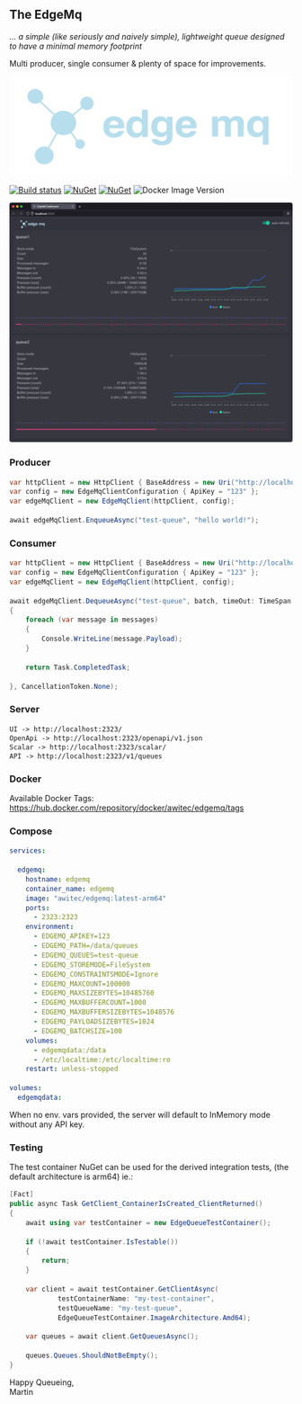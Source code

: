 ## The EdgeMq

 *... a simple (like seriously and naively simple), lightweight queue designed to have a minimal memory footprint*

Multi producer, single consumer & plenty of space for improvements.

![logo](https://github.com/martinstanek/edgemq/blob/main/misc/logo.svg?raw=true)

[![Build status](https://awitec.visualstudio.com/Awitec/_apis/build/status/awitec.edgemq)](https://awitec.visualstudio.com/Awitec/_build/latest?definitionId=52)
[![NuGet](https://img.shields.io/nuget/v/Awitec.EdgeMq.Client.svg)](https://www.nuget.org/packages/Awitec.EdgeMq.Client)
[![NuGet](https://img.shields.io/nuget/v/Awitec.EdgeMq.TestContainer.svg)](https://www.nuget.org/packages/Awitec.EdgeMq.TestContainer)
![Docker Image Version](https://img.shields.io/docker/v/awitec/edgemq)

![logo](https://github.com/martinstanek/edgemq/blob/main/misc/ui.png?raw=true)

### Producer

```csharp
var httpClient = new HttpClient { BaseAddress = new Uri("http://localhost:2323") };
var config = new EdgeMqClientConfiguration { ApiKey = "123" };
var edgeMqClient = new EdgeMqClient(httpClient, config);

await edgeMqClient.EnqueueAsync("test-queue", "hello world!");
```

### Consumer

```csharp
var httpClient = new HttpClient { BaseAddress = new Uri("http://localhost:2323") };
var config = new EdgeMqClientConfiguration { ApiKey = "123" };
var edgeMqClient = new EdgeMqClient(httpClient, config);

await edgeMqClient.DequeueAsync("test-queue", batch, timeOut: TimeSpan.FromSeconds(1), messages =>
{
    foreach (var message in messages)
    {
        Console.WriteLine(message.Payload);
    }

    return Task.CompletedTask;

}, CancellationToken.None);
```

### Server

```
UI -> http://localhost:2323/
OpenApi -> http://localhost:2323/openapi/v1.json
Scalar -> http://localhost:2323/scalar/
API -> http://localhost:2323/v1/queues
```
### Docker

Available Docker Tags: https://hub.docker.com/repository/docker/awitec/edgemq/tags

### Compose

```yml
services:

  edgemq:
    hostname: edgemq
    container_name: edgemq
    image: "awitec/edgemq:latest-arm64"
    ports:
      - 2323:2323
    environment:
      - EDGEMQ_APIKEY=123
      - EDGEMQ_PATH=/data/queues
      - EDGEMQ_QUEUES=test-queue
      - EDGEMQ_STOREMODE=FileSystem
      - EDGEMQ_CONSTRAINTSMODE=Ignore
      - EDGEMQ_MAXCOUNT=100000
      - EDGEMQ_MAXSIZEBYTES=10485760
      - EDGEMQ_MAXBUFFERCOUNT=1000
      - EDGEMQ_MAXBUFFERSIZEBYTES=1048576
      - EDGEMQ_PAYLOADSIZEBYTES=1024
      - EDGEMQ_BATCHSIZE=100
    volumes:
      - edgemqdata:/data
      - /etc/localtime:/etc/localtime:ro
    restart: unless-stopped

volumes:
  edgemqdata:
```

When no env. vars provided, the server will default to InMemory mode without any API key.

### Testing

The test container NuGet can be used for the derived integration tests, (the default architecture is arm64) ie.:

```csharp
[Fact]
public async Task GetClient_ContainerIsCreated_ClientReturned()
{
    await using var testContainer = new EdgeQueueTestContainer();

    if (!await testContainer.IsTestable())
    {
        return;
    }

    var client = await testContainer.GetClientAsync(
            testContainerName: "my-test-container", 
            testQueueName: "my-test-queue", 
            EdgeQueueTestContainer.ImageArchitecture.Amd64);
     
    var queues = await client.GetQueuesAsync();

    queues.Queues.ShouldNotBeEmpty();
}
```


Happy Queueing,\
Martin